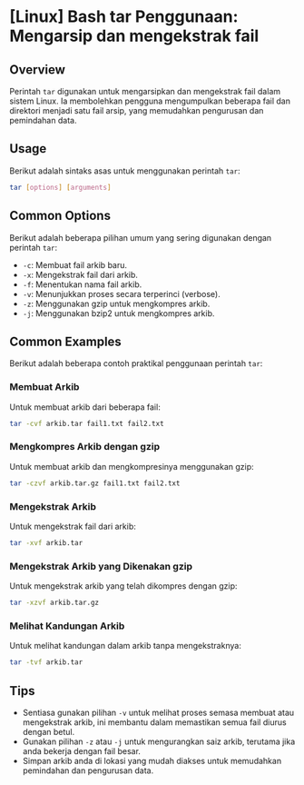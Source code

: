 # [Linux] Bash tar Penggunaan: Mengarsip dan mengekstrak fail

## Overview
Perintah `tar` digunakan untuk mengarsipkan dan mengekstrak fail dalam sistem Linux. Ia membolehkan pengguna mengumpulkan beberapa fail dan direktori menjadi satu fail arsip, yang memudahkan pengurusan dan pemindahan data.

## Usage
Berikut adalah sintaks asas untuk menggunakan perintah `tar`:

```bash
tar [options] [arguments]
```

## Common Options
Berikut adalah beberapa pilihan umum yang sering digunakan dengan perintah `tar`:

- `-c`: Membuat fail arkib baru.
- `-x`: Mengekstrak fail dari arkib.
- `-f`: Menentukan nama fail arkib.
- `-v`: Menunjukkan proses secara terperinci (verbose).
- `-z`: Menggunakan gzip untuk mengkompres arkib.
- `-j`: Menggunakan bzip2 untuk mengkompres arkib.

## Common Examples
Berikut adalah beberapa contoh praktikal penggunaan perintah `tar`:

### Membuat Arkib
Untuk membuat arkib dari beberapa fail:

```bash
tar -cvf arkib.tar fail1.txt fail2.txt
```

### Mengkompres Arkib dengan gzip
Untuk membuat arkib dan mengkompresinya menggunakan gzip:

```bash
tar -czvf arkib.tar.gz fail1.txt fail2.txt
```

### Mengekstrak Arkib
Untuk mengekstrak fail dari arkib:

```bash
tar -xvf arkib.tar
```

### Mengekstrak Arkib yang Dikenakan gzip
Untuk mengekstrak arkib yang telah dikompres dengan gzip:

```bash
tar -xzvf arkib.tar.gz
```

### Melihat Kandungan Arkib
Untuk melihat kandungan dalam arkib tanpa mengekstraknya:

```bash
tar -tvf arkib.tar
```

## Tips
- Sentiasa gunakan pilihan `-v` untuk melihat proses semasa membuat atau mengekstrak arkib, ini membantu dalam memastikan semua fail diurus dengan betul.
- Gunakan pilihan `-z` atau `-j` untuk mengurangkan saiz arkib, terutama jika anda bekerja dengan fail besar.
- Simpan arkib anda di lokasi yang mudah diakses untuk memudahkan pemindahan dan pengurusan data.